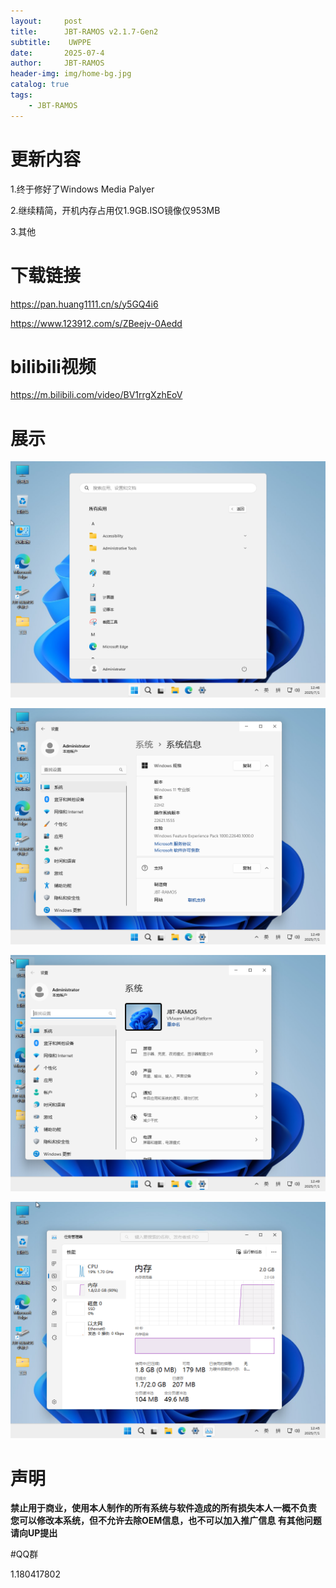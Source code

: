 ```yaml
---
layout:     post
title:      JBT-RAMOS v2.1.7-Gen2
subtitle:    UWPPE
date:       2025-07-4
author:     JBT-RAMOS
header-img: img/home-bg.jpg
catalog: true
tags:
    - JBT-RAMOS
---
```


# 更新内容

1.终于修好了Windows Media Palyer

2.继续精简，开机内存占用仅1.9GB.ISO镜像仅953MB

3.其他 

# 下载链接

https://pan.huang1111.cn/s/y5GQ4i6
 
https://www.123912.com/s/ZBeejv-0Aedd

# bilibili视频

https://m.bilibili.com/video/BV1rrgXzhEoV

# 展示

![](/img/2.1.7-Gen2/Start.png)

![](/img/2.1.7-Gen2/About.png)

![](/img/2.1.7-Gen2/Settings.png)

![](/img/2.1.7-Gen2/Taskmgr.png)

# 声明

**禁止用于商业，使用本人制作的所有系统与软件造成的所有损失本人一概不负责
您可以修改本系统，但不允许去除OEM信息，也不可以加入推广信息
有其他问题请向UP提出**

#QQ群

1.180417802
